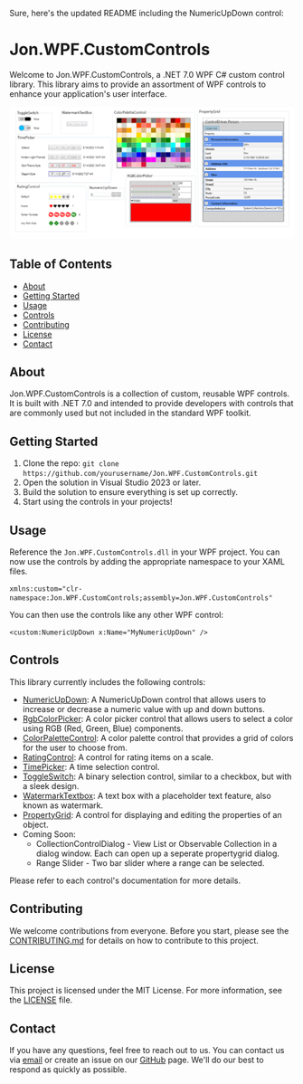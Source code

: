 ﻿Sure, here's the updated README including the NumericUpDown control:

# Jon.WPF.CustomControls

Welcome to Jon.WPF.CustomControls, a .NET 7.0 WPF C# custom control library. This library aims to provide an assortment of WPF controls to enhance your application's user interface.

![Banner](./Images/banner.png) 

## Table of Contents

- [About](#about)
- [Getting Started](#getting-started)
- [Usage](#usage)
- [Controls](#controls)
- [Contributing](#contributing)
- [License](#license)
- [Contact](#contact)

## About

Jon.WPF.CustomControls is a collection of custom, reusable WPF controls. It is built with .NET 7.0 and intended to provide developers with controls that are commonly used but not included in the standard WPF toolkit.

## Getting Started

1. Clone the repo: `git clone https://github.com/yourusername/Jon.WPF.CustomControls.git`
2. Open the solution in Visual Studio 2023 or later.
3. Build the solution to ensure everything is set up correctly.
4. Start using the controls in your projects!

## Usage

Reference the `Jon.WPF.CustomControls.dll` in your WPF project. You can now use the controls by adding the appropriate namespace to your XAML files.

```xaml
xmlns:custom="clr-namespace:Jon.WPF.CustomControls;assembly=Jon.WPF.CustomControls"
```

You can then use the controls like any other WPF control:

```xaml
<custom:NumericUpDown x:Name="MyNumericUpDown" />
```

## Controls

This library currently includes the following controls:

- [NumericUpDown](./Docs/NumericUpDown.md): A NumericUpDown control that allows users to increase or decrease a numeric value with up and down buttons.
- [RgbColorPicker](./Docs/RGBColorPicker.md): A color picker control that allows users to select a color using RGB (Red, Green, Blue) components.
- [ColorPaletteControl](./Docs/ColorPaletteControl.md): A color palette control that provides a grid of colors for the user to choose from.
- [RatingControl](./Docs/RatingControl.md): A control for rating items on a scale.
- [TimePicker](./Docs/TimePicker.md): A time selection control.
- [ToggleSwitch](./Docs/ToggleSwitch.md): A binary selection control, similar to a checkbox, but with a sleek design.
- [WatermarkTextbox](./Docs/WatermarkTextbox.md): A text box with a placeholder text feature, also known as watermark.
- [PropertyGrid](./Docs/PropertyGrid.md): A control for displaying and editing the properties of an object.
- Coming Soon:
    - CollectionControlDialog - View List or Observable Collection in a dialog window. Each can open up a seperate propertygrid dialog.
    - Range Slider - Two bar slider where a range can be selected.

Please refer to each control's documentation for more details.

## Contributing

We welcome contributions from everyone. Before you start, please see the [CONTRIBUTING.md](./CONTRIBUTING.md) for details on how to contribute to this project.

## License

This project is licensed under the MIT License. For more information, see the [LICENSE](./LICENSE) file.

## Contact

If you have any questions, feel free to reach out to us. You can contact us via [email](mailto:youremail@example.com) or create an issue on our [GitHub](https://github.com/yourusername/Jon.WPF.CustomControls/issues) page. We'll do our best to respond as quickly as possible.